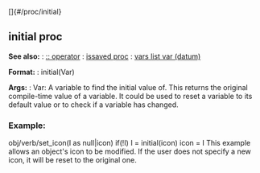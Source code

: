 []{#/proc/initial}
  ## initial proc
  **See also:**
  :   [:: operator](ref/operator/::)
  :   [issaved proc](ref/proc/issaved)
  :   [vars list var (datum)](ref/datum/var/vars)
  <!-- -->
  **Format:**
  :   initial(Var)
  <!-- -->
  **Args:**
  :   Var: A variable to find the initial value of.
  This returns the original compile-time value of a variable. It could be
  used to reset a variable to its default value or to check if a variable
  has changed.
  ### Example:
  obj/verb/set_icon(I as null\|icon) if(!I) I = initial(icon) icon = I
  This example allows an object\'s icon to be modified. If the user does
  not specify a new icon, it will be reset to the original one.